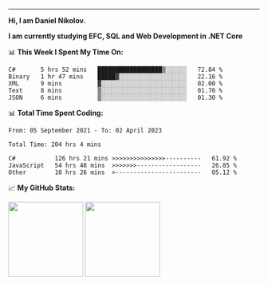 ---
**Hi, I am Daniel Nikolov.**

**I am currently studying EFC, SQL and Web Development in .NET Core**

📊 **This Week I Spent My Time On:**
<!--START_SECTION:wakaweekly-->

```text
C#       5 hrs 52 mins   ██████████████████▒░░░░░░   72.84 %
Binary   1 hr 47 mins    █████▓░░░░░░░░░░░░░░░░░░░   22.16 %
XML      9 mins          ▓░░░░░░░░░░░░░░░░░░░░░░░░   02.00 %
Text     8 mins          ▒░░░░░░░░░░░░░░░░░░░░░░░░   01.70 %
JSON     6 mins          ▒░░░░░░░░░░░░░░░░░░░░░░░░   01.30 %
```

<!--END_SECTION:wakaweekly-->

📊 **Total Time Spent Coding:**
<!--START_SECTION:waka-->

```text
From: 05 September 2021 - To: 02 April 2023

Total Time: 204 hrs 4 mins

C#           126 hrs 21 mins >>>>>>>>>>>>>>>----------   61.92 %
JavaScript   54 hrs 48 mins  >>>>>>>------------------   26.85 %
Other        10 hrs 26 mins  >------------------------   05.12 %
```

<!--END_SECTION:waka-->

📈 **My GitHub Stats:**

<p>
  <img height="150em" src="https://github-readme-stats.vercel.app/api?username=NikolovDaniel&show_icons=true&hide_border=true&&count_private=true&include_all_commits=true" />
  <img height="150em" src="https://github-readme-stats.vercel.app/api/top-langs/?username=NikolovDaniel&exclude_repo=KNN-Image-Classification&show_icons=true&hide_border=true&layout=compact&langs_count=8s"/>
</p>
